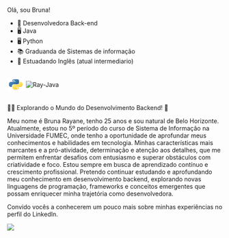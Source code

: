 <div >
  
Olá, sou Bruna!

- 🥰 Desenvolvedora Back-end
- 🖥️ Java
- 🖥️ Python
- 📚 Graduanda de Sistemas de informação
- 🚀 Estuadando Inglês (atual intermediario)
<div/>  
  <div style="display: inline_block"><br>
  <img align="center" alt="Ray-Python" height="30" width="40" src="https://raw.githubusercontent.com/devicons/devicon/master/icons/python/python-original.svg">
  <img align="center" alt="Ray-Java" height="30" width="40" src="https://icongr.am/devicon/java-original.svg?size=128&color=currentColor">          
</div>
<br>
  
<div>
  
  👩‍💻 Explorando o Mundo do Desenvolvimento Backend! 🚀

 Meu nome é Bruna Rayane, tenho 25 anos e sou natural de Belo Horizonte. Atualmente, estou no 5º período do curso de Sistema de Informação na Universidade FUMEC, onde tenho a oportunidade de aprofundar meus conhecimentos e habilidades em tecnologia.
Minhas características mais marcantes e a pró-atividade, determinação e atenção aos detalhes, que me permitem enfrentar desafios com entusiasmo e superar obstáculos com criatividade e foco.
Estou sempre em busca de aprendizado contínuo e crescimento profissional. Pretendo continuar estudando e aprofundando meu conhecimento em desenvolvimento backend, explorando novas linguagens de programação, frameworks e conceitos emergentes que possam enriquecer minha trajetória como desenvolvedora.

Convido vocês a conhecerem um pouco mais sobre minhas experiências no perfil do LinkedIn.
</div>
   <a href="https://www.linkedin.com/in/bruna-versiani-54147a181/" target="_blank"><img src="https://img.shields.io/badge/-LinkedIn-%230077B5?style=for-the-badge&logo=linkedin&logoColor=white" target="_blank"></a> 

